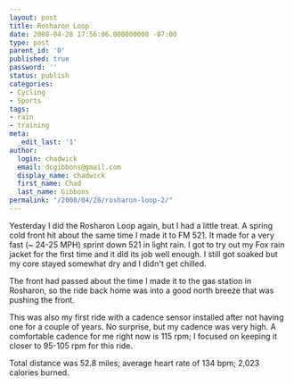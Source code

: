 ```yaml
---
layout: post
title: Rosharon Loop
date: 2008-04-28 17:56:06.000000000 -07:00
type: post
parent_id: '0'
published: true
password: ''
status: publish
categories:
- Cycling
- Sports
tags:
- rain
- training
meta:
  _edit_last: '1'
author:
  login: chadwick
  email: dcgibbons@gmail.com
  display_name: chadwick
  first_name: Chad
  last_name: Gibbons
permalink: "/2008/04/28/rosharon-loop-2/"
---
```

Yesterday I did the Rosharon Loop again, but I had a little treat. A spring cold front hit about the same time I made it to FM 521. It made for a very fast (~ 24-25 MPH) sprint down 521 in light rain. I got to try out my Fox rain jacket for the first time and it did its job well enough. I still got soaked but my core stayed somewhat dry and I didn't get chilled.

The front had passed about the time I made it to the gas station in Rosharon, so the ride back home was into a good north breeze that was pushing the front.

This was also my first ride with a cadence sensor installed after not having one for a couple of years. No surprise, but my cadence was very high. A comfortable cadence for me right now is 115 rpm; I focused on keeping it closer to 95-105 rpm for this ride.

Total distance was 52.8 miles; average heart rate of 134 bpm; 2,023 calories burned.

